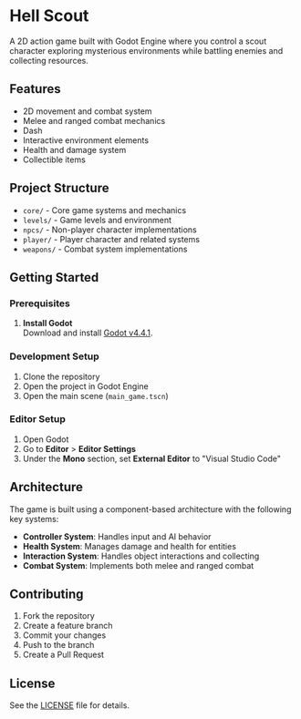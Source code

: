 # Hell Scout

A 2D action game built with Godot Engine where you control a scout character exploring mysterious environments while battling enemies and collecting resources.

## Features

- 2D movement and combat system
- Melee and ranged combat mechanics
- Dash
- Interactive environment elements
- Health and damage system
- Collectible items

## Project Structure

- `core/` - Core game systems and mechanics
- `levels/` - Game levels and environment
- `npcs/` - Non-player character implementations
- `player/` - Player character and related systems
- `weapons/` - Combat system implementations

## Getting Started

### Prerequisites

1. **Install Godot**  
   Download and install [Godot v4.4.1](https://godotengine.org/download/archive/4.4.1-stable/).

### Development Setup

1. Clone the repository
2. Open the project in Godot Engine
3. Open the main scene (`main_game.tscn`)

### Editor Setup

1. Open Godot
2. Go to **Editor** > **Editor Settings**
3. Under the **Mono** section, set **External Editor** to "Visual Studio Code"

## Architecture

The game is built using a component-based architecture with the following key systems:

- **Controller System**: Handles input and AI behavior
- **Health System**: Manages damage and health for entities
- **Interaction System**: Handles object interactions and collecting
- **Combat System**: Implements both melee and ranged combat

## Contributing

1. Fork the repository
2. Create a feature branch
3. Commit your changes
4. Push to the branch
5. Create a Pull Request

## License

See the [LICENSE](LICENSE) file for details.
